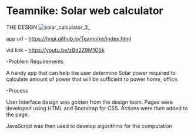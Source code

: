 # Teamnike: Solar web calculator
THE DESIGN
![solar_calculator_3_](https://user-images.githubusercontent.com/54287358/65536185-d0560780-defa-11e9-9a2b-e6fe56d79742.png)

app url - https://hngi.github.io/Teamnike/index.html

vid link - https://youtu.be/zBd2Z9M1O5k

-Problem Requirements

A handy app that can help the user determine Solar power required to calculate amount of power that will be sufficient to power home, office.

-Process

User Interface design was gooten from the design team. Pages were developed using HTML and Bootstrap for CSS. Actions were then added to the page.


JavaScript was then used to develop algorithms for the computation
